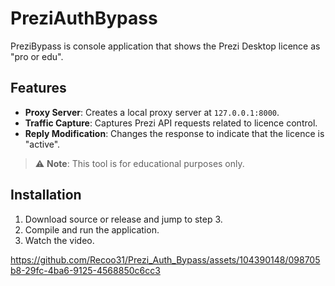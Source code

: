 # PreziAuthBypass

PreziBypass is console application that shows the Prezi Desktop licence as "pro or edu".

## Features

- **Proxy Server**: Creates a local proxy server at `127.0.0.1:8000`.
- **Traffic Capture**: Captures Prezi API requests related to licence control.
- **Reply Modification**: Changes the response to indicate that the licence is "active".

> ⚠️ **Note**: This tool is for educational purposes only.

## Installation

1. Download source or release and jump to step 3.
2. Compile and run the application.
3. Watch the video.

https://github.com/Recoo31/Prezi_Auth_Bypass/assets/104390148/098705b8-29fc-4ba6-9125-4568850c6cc3

